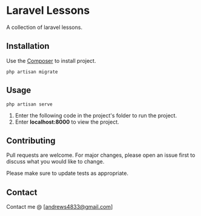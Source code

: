 # Laravel Lessons

A collection of laravel lessons.

## Installation

Use the [Composer](https://getcomposer.org/) to install project.

```composer
php artisan migrate
```

## Usage

```composer
php artisan serve
```
1. Enter the following code in the project's folder to run the project.
2. Enter **localhost:8000** to view the project.

## Contributing
Pull requests are welcome. For major changes, please open an issue first to discuss what you would like to change.

Please make sure to update tests as appropriate.

## Contact

Contact me @ [andrews4833@gmail.com]
